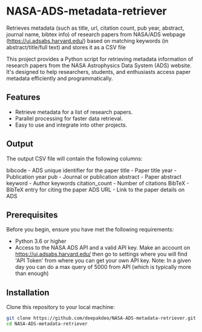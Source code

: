 # NASA-ADS-metadata-retriever
Retrieves metadata (such as title, url, citation count, pub year, abstract, journal name, bibtex info) of research papers from NASA/ADS webpage (https://ui.adsabs.harvard.edu/) based on matching keywords (in abstract/title/full text) and stores it as a CSV file

This project provides a Python script for retrieving metadata information of research papers from the NASA Astrophysics Data System (ADS) website. It's designed to help researchers, students, and enthusiasts access paper metadata efficiently and programmatically.

## Features

- Retrieve metadata for a list of research papers.
- Parallel processing for faster data retrieval.
- Easy to use and integrate into other projects.

## Output
The output CSV file will contain the following columns:

bibcode - ADS unique identifier for the paper
title - Paper title
year - Publication year
pub - Journal or publication
abstract - Paper abstract
keyword - Author keywords
citation_count - Number of citations
BibTeX - BibTeX entry for citing the paper
ADS URL - Link to the paper details on ADS

## Prerequisites

Before you begin, ensure you have met the following requirements:

- Python 3.6 or higher
- Access to the NASA ADS API and a valid API key. Make an account on https://ui.adsabs.harvard.edu/ then go to settings where you will find 'API Token' from where you can get your own API key.
Note: In a given day you can do a max query of 5000 from API (which is typically more than enough)

## Installation

Clone this repository to your local machine:

```bash
git clone https://github.com/deepakdeo/NASA-ADS-metadata-retriever.git
cd NASA-ADS-metadata-retriever

